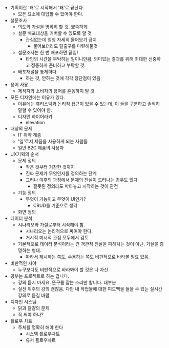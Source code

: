 - 기획이란 '왜'로 시작해서 '왜'로 끝난다.
	- 모든 요소에 대답할 수 있어야 한다.
- 설문조사
	- 의도와 가설을 명확히 할 것. 뾰족하게
	- 설문 배포대상을 커버할 수 있도록 할 것
		- 관심없는데 엄청 자세히 물어보기 금지
			- 물어보더라도 탈출구를 마련해둘것
	- 설문조사는 한 번 배포하면 끝임!
		- 타인의 시간을 부탁하는 일이니만큼, 의미있는 결과를 위해 최대한 신중하고 정중하게 준비하고 부탁할 것.
	- 배포채널을 통제하다
		- 하는 것, 안하는 것에 각각 장단점이 있음
- 용어 사용
	- 제작자와 소비자의 용어를 혼동하지 말 것
- 모든 디자인에는 이유가 있다.
	- 이유에는 휴리스틱과 논리적 접근이 있을 수 있는데, 이 둘을 구분하고 솔직히 말할 수 있어야 함.
	- 디자인 하이어라키
		- elevation
- 대상의 문제
	- IT 취약 계층
	- '일'로서 제품을 사용하게 되는 사람들
	- 일반 B2C 제품의 사용자
- UX기획의 순서
	- 문제 정의
		- 작은 것부터 거창한 것까지
		- 진짜 문제가 무엇인지를 정의하는 단계
		- 그러나 이후의 과정에서 문제의 진실이 드러나는 경우도 있다
			- 잘못된 정의라도 박아놓고 시작하는 것이 관건
	- 기능 정의
		- 무엇이 기능이고 무엇이 UI인가?
			- CRUD를 기준으로 생각
	- 화면 정의
- 데이터 분석
	- 시나리오와 가설로부터 시작해야 함.
		- 시나리오는 논리적으로 짜여야 한다.
		- 거시적 미시적 관점 모두에서 검토
	- 기본적으로 데이터 분석이라는 건 객관적 진실을 파헤치는 것이 아닌, 가설을 증명하는 형태.
		- 따라서 제시하는 쪽도, 수용하는 쪽도 비판적으로 바라볼 필요 있음.
- 비판적인 시야
	- 누구보다도 비판적으로 바라봐야 할 것은 나 자신
- 공부는 프로젝트로 하는 겁니다.
	- 강의 듣지 마세요. 뜬구름 잡는 소리만 합니다. 대부분
	- 실전 위주의 강의 괜찮음. 다만 내 작업물에 대한 피드백을 들을 수 있는 실시간 강의로 듣길 바람
- 디자인 시스템
	- 닭과 달걀의 문제
	- 꼭 써야 하나?
- 플로우 차트
	- 주체를 명확히 해야 한다
		- 시스템 플로우차트
		- 유저 플로우차트
